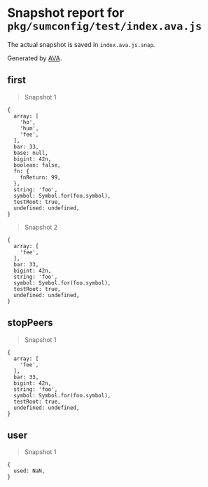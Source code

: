 # Snapshot report for `pkg/sumconfig/test/index.ava.js`

The actual snapshot is saved in `index.ava.js.snap`.

Generated by [AVA](https://avajs.dev).

## first

> Snapshot 1

    {
      array: [
        'ho',
        'hum',
        'fee',
      ],
      bar: 33,
      base: null,
      bigint: 42n,
      boolean: false,
      fn: {
        fnReturn: 99,
      },
      string: 'foo',
      symbol: Symbol.for(foo.symbol),
      testRoot: true,
      undefined: undefined,
    }

> Snapshot 2

    {
      array: [
        'fee',
      ],
      bar: 33,
      bigint: 42n,
      string: 'foo',
      symbol: Symbol.for(foo.symbol),
      testRoot: true,
      undefined: undefined,
    }

## stopPeers

> Snapshot 1

    {
      array: [
        'fee',
      ],
      bar: 33,
      bigint: 42n,
      string: 'foo',
      symbol: Symbol.for(foo.symbol),
      testRoot: true,
      undefined: undefined,
    }

## user

> Snapshot 1

    {
      used: NaN,
    }
